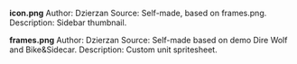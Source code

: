 **icon.png**
Author: Dzierzan
Source: Self-made, based on frames.png.
Description: Sidebar thumbnail.

**frames.png**
Author: Dzierzan
Source: Self-made based on demo Dire Wolf and Bike&Sidecar.
Description: Custom unit spritesheet.
